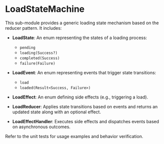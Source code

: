 # LoadStateMachine

This sub-module provides a generic loading state mechanism based on the reducer pattern. It includes:

- **LoadState**: An enum representing the states of a loading process:
  - `pending`
  - `loading(Success?)`
  - `completed(Success)`
  - `failure(Failure)`

- **LoadEvent**: An enum representing events that trigger state transitions:
  - `load`
  - `loaded(Result<Success, Failure>)`

- **LoadEffect**: An enum defining side effects (e.g., triggering a load).

- **LoadReducer**: Applies state transitions based on events and returns an updated state along with an optional effect.

- **LoadEffectHandler**: Executes side effects and dispatches events based on asynchronous outcomes.

Refer to the unit tests for usage examples and behavior verification.
